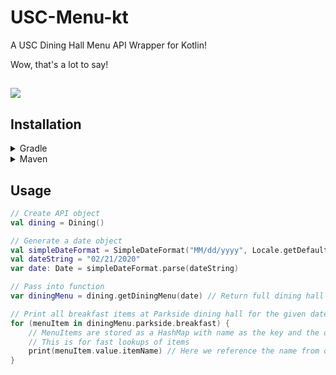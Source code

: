 # USC-Menu-kt
A USC Dining Hall Menu API Wrapper for Kotlin!

Wow, that's a lot to say!

[![](https://jitpack.io/v/switchswap/usc-menu-kt.svg)](https://jitpack.io/#switchswap/usc-menu-kt)
---

## Installation
<details>
<summary>Gradle</summary>

1. Add this to your root `build.gradle` at the end of repositories

```kotlin
allprojects {
    repositories {
        ...
        maven { url 'https://jitpack.io' }
    }
}
```

2. Add the dependency

```kotlin
dependencies {
    implementation 'com.github.switchswap:usc-menu-kt:0.0.1'
}
```
</details>

<details>
<summary>Maven</summary>

1. Add the JitPack repository to your build file 

```xml
<repositories>
    <repository>
        <id>jitpack.io</id>
        <url>https://jitpack.io</url>
    </repository>
</repositories>
```

2. Add the dependency
```xml
<dependency>
    <groupId>com.github.switchswap</groupId>
    <artifactId>usc-menu-kt</artifactId>
    <version>0.0.1</version>
</dependency>
```
</details>

## Usage
```kotlin
// Create API object
val dining = Dining()

// Generate a date object
val simpleDateFormat = SimpleDateFormat("MM/dd/yyyy", Locale.getDefault())
val dateString = "02/21/2020"
var date: Date = simpleDateFormat.parse(dateString)

// Pass into function
var diningMenu = dining.getDiningMenu(date) // Return full dining hall menu object

// Print all breakfast items at Parkside dining hall for the given date
for (menuItem in diningMenu.parkside.breakfast) {
    // MenuItems are stored as a HashMap with name as the key and the object as the value
    // This is for fast lookups of items
    print(menuItem.value.itemName) // Here we reference the name from object instead of just using the key
}

```
